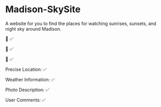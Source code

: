 # Madison-SkySite
A website for you to find the places for watching sunrises, sunsets, and night sky around Madison.

:sunrise: :white_check_mark:

:city_sunset: :white_check_mark:

:stars: :white_check_mark:

Precise Location: :white_check_mark:

Weather Information: :white_check_mark:

Photo Description: :white_check_mark:

User Comments: :white_check_mark:
